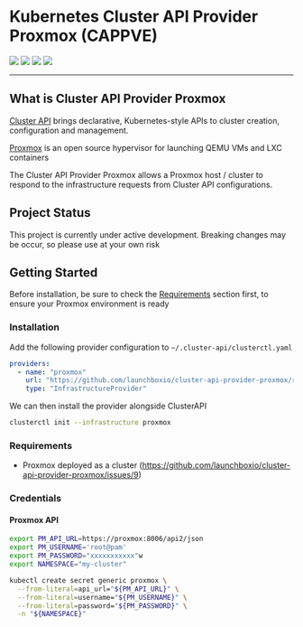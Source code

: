 # Kubernetes Cluster API Provider Proxmox (CAPPVE)

<p align="left">
  <!-- Go version -->
  <img src="https://img.shields.io/github/go-mod/go-version/launchboxio/cluster-api-provider-proxmox" />
  <!-- Latest release -->
  <img src="https://img.shields.io/github/v/release/launchboxio/cluster-api-provider-proxmox" />
  <!-- Release Date -->
  <img src="https://img.shields.io/github/release-date/launchboxio/cluster-api-provider-proxmox" />
  <!-- License -->
  <img src="https://img.shields.io/github/license/launchboxio/cluster-api-provider-proxmox" />
</p>


------

## What is Cluster API Provider Proxmox

[Cluster API](https://github.com/kubernetes-sigs/cluster-api) brings
declarative, Kubernetes-style APIs to cluster creation, configuration and
management.

[Proxmox](https://www.proxmox.com/en/) is an open source hypervisor for launching
QEMU VMs and LXC containers

The Cluster API Provider Proxmox allows a Proxmox host / cluster to respond to the 
infrastructure requests from Cluster API configurations.

## Project Status
This project is currently under active development. Breaking changes may be occur, so please use at your own risk
## Getting Started 

Before installation, be sure to check the [Requirements]() section first, to ensure your Proxmox environment
is ready
### Installation 

Add the following provider configuration to `~/.cluster-api/clusterctl.yaml`
```yaml 
providers:
  - name: "proxmox"
    url: "https://github.com/launchboxio/cluster-api-provider-proxmox/releases/latest/infrastructure-components.yaml"
    type: "InfrastructureProvider"
```

We can then install the provider alongside ClusterAPI
```bash 
clusterctl init --infrastructure proxmox
```

### Requirements
- Proxmox deployed as a cluster (https://github.com/launchboxio/cluster-api-provider-proxmox/issues/9)

### Credentials 

#### Proxmox API 

```bash
export PM_API_URL=https://proxmox:8006/api2/json
export PM_USERNAME='root@pam'
export PM_PASSWORD="xxxxxxxxxxx"w
export NAMESPACE="my-cluster"

kubectl create secret generic proxmox \
  --from-literal=api_url="${PM_API_URL}" \
  --from-literal=username="${PM_USERNAME}" \
  --from-literal=password="${PM_PASSWORD}" \
  -n "${NAMESPACE}"
```


